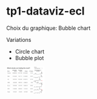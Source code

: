 # tp1-dataviz-ecl

Choix du graphique: Bubble chart

Variations

* Circle chart
* Bubble plot

<img src="sparklines.png" style="width: 100px;">
